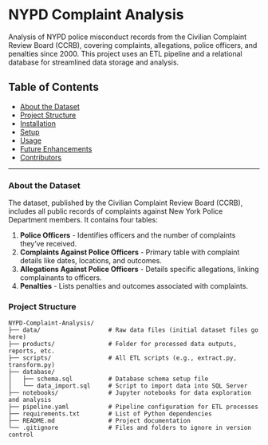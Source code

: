 # NYPD Complaint Analysis

Analysis of NYPD police misconduct records from the Civilian Complaint Review Board (CCRB), covering complaints, allegations, police officers, and penalties since 2000. This project uses an ETL pipeline and a relational database for streamlined data storage and analysis.

## Table of Contents

- [About the Dataset](#about-the-dataset)
- [Project Structure](#project-structure)
- [Installation](#installation)
- [Setup](#setup)
- [Usage](#usage)
- [Future Enhancements](#future-enhancements)
- [Contributors](#contributors)

---

### About the Dataset

The dataset, published by the Civilian Complaint Review Board (CCRB), includes all public records of complaints against New York Police Department members. It contains four tables:

1. **Police Officers** - Identifies officers and the number of complaints they’ve received.
2. **Complaints Against Police Officers** - Primary table with complaint details like dates, locations, and outcomes.
3. **Allegations Against Police Officers** - Details specific allegations, linking complainants to officers.
4. **Penalties** - Lists penalties and outcomes associated with complaints.

### Project Structure

```plaintext
NYPD-Complaint-Analysis/
├── data/                   # Raw data files (initial dataset files go here)
├── products/               # Folder for processed data outputs, reports, etc.
├── scripts/                # All ETL scripts (e.g., extract.py, transform.py)
├── database/
│   ├── schema.sql          # Database schema setup file
│   └── data_import.sql     # Script to import data into SQL Server
├── notebooks/              # Jupyter notebooks for data exploration and analysis
├── pipeline.yaml           # Pipeline configuration for ETL processes
├── requirements.txt        # List of Python dependencies
├── README.md               # Project documentation
└── .gitignore              # Files and folders to ignore in version control
